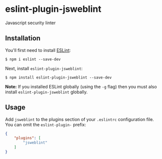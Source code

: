 # eslint-plugin-jsweblint

Javascript security linter

## Installation

You'll first need to install [ESLint](http://eslint.org):

```
$ npm i eslint --save-dev
```

Next, install `eslint-plugin-jsweblint`:

```
$ npm install eslint-plugin-jsweblint --save-dev
```

**Note:** If you installed ESLint globally (using the `-g` flag) then you must also install `eslint-plugin-jsweblint` globally.

## Usage

Add `jsweblint` to the plugins section of your `.eslintrc` configuration file. You can omit the `eslint-plugin-` prefix:

```json
{
    "plugins": [
        "jsweblint"
    ]
}
```





